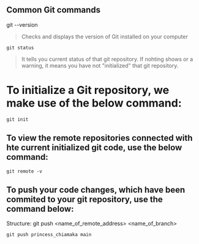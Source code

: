 ## Common Git commands

git --version
> Checks and displays the version of Git installed on your computer



```
git status
```
> It tells you current status of that git repository. If nohting shows or a warning, it means you have not "initialized" that git repository.



# To initialize a Git repository, we make use of the below command:
```
git init
```

## To view the remote repositories connected with hte current initialized git code, use the below command:
```
git remote -v
```

## To push your code changes, which have been commited to your git repository, use the command below:
Structure: git push <name_of_remote_address> <name_of_branch>
```
git push princess_chiamaka main
```
